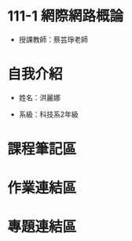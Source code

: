 # 111-1 網際網路概論
- 授課教師：蔡芸琤老師

<h1>自我介紹</h1>

- 姓名：洪麗娜

- 系級：科技系2年級

<h1>課程筆記區</h1>

<h1>作業連結區</h1>

<h1>專題連結區</h1>
